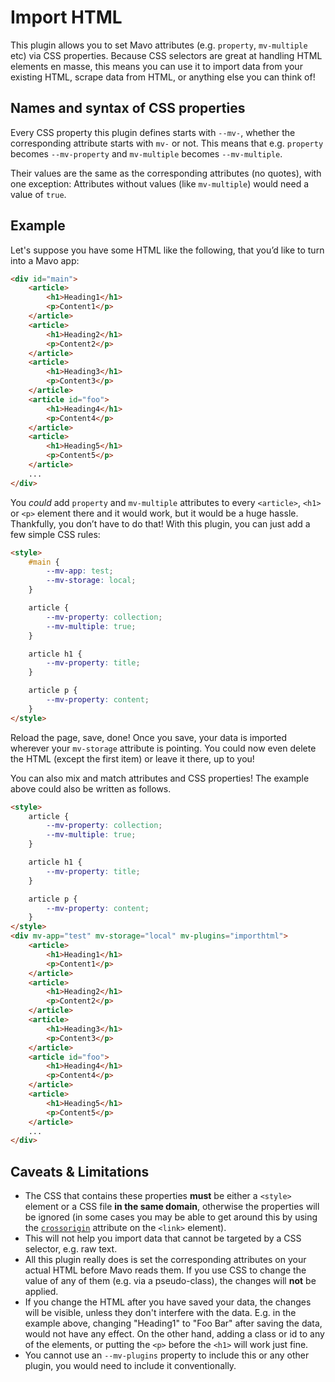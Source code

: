 # Import HTML

This plugin allows you to set Mavo attributes (e.g. `property`, `mv-multiple` etc) via CSS properties.
Because CSS selectors are great at handling HTML elements en masse, this means you can use it to import data from your existing HTML, scrape data from HTML, or anything else you can think of!

## Names and syntax of CSS properties

Every CSS property this plugin defines starts with `--mv-`, whether the corresponding attribute starts with `mv-` or not.
This means that e.g. `property` becomes `--mv-property` and `mv-multiple` becomes `--mv-multiple`.

Their values are the same as the corresponding attributes (no quotes), with one exception:
Attributes without values (like `mv-multiple`) would need a value of `true`.

## Example

Let's suppose you have some HTML like the following, that you’d like to turn into a Mavo app:

```html
<div id="main">
	<article>
		<h1>Heading1</h1>
		<p>Content1</p>
	</article>
	<article>
		<h1>Heading2</h1>
		<p>Content2</p>
	</article>
	<article>
		<h1>Heading3</h1>
		<p>Content3</p>
	</article>
	<article id="foo">
		<h1>Heading4</h1>
		<p>Content4</p>
	</article>
	<article>
		<h1>Heading5</h1>
		<p>Content5</p>
	</article>
	...
</div>
```

You *could* add `property` and `mv-multiple` attributes to every `<article>`, `<h1>` or `<p>` element there and it would work, but it would be a huge hassle. Thankfully, you don’t have to do that! With this plugin, you can just add a few simple CSS rules:

```html
<style>
	#main {
		--mv-app: test;
		--mv-storage: local;
	}

	article {
		--mv-property: collection;
		--mv-multiple: true;
	}

	article h1 {
		--mv-property: title;
	}

	article p {
		--mv-property: content;
	}
</style>
```

Reload the page, save, done! Once you save, your data is imported wherever your `mv-storage` attribute is pointing.
You could now even delete the HTML (except the first item) or leave it there, up to you!

You can also mix and match attributes and CSS properties! The example above could also be written as follows.

<h2 hidden id=demo>Demo</h2>

```html
<style>
	article {
		--mv-property: collection;
		--mv-multiple: true;
	}

	article h1 {
		--mv-property: title;
	}

	article p {
		--mv-property: content;
	}
</style>
<div mv-app="test" mv-storage="local" mv-plugins="importhtml">
	<article>
		<h1>Heading1</h1>
		<p>Content1</p>
	</article>
	<article>
		<h1>Heading2</h1>
		<p>Content2</p>
	</article>
	<article>
		<h1>Heading3</h1>
		<p>Content3</p>
	</article>
	<article id="foo">
		<h1>Heading4</h1>
		<p>Content4</p>
	</article>
	<article>
		<h1>Heading5</h1>
		<p>Content5</p>
	</article>
	...
</div>
```

## Caveats & Limitations

- The CSS that contains these properties **must** be either a `<style>` element or a CSS file **in the same domain**, otherwise the properties will be ignored (in some cases you may be able to get around this by using the [`crossorigin`](https://developer.mozilla.org/en-US/docs/Web/HTML/Element/link) attribute on the `<link>` element).
- This will not help you import data that cannot be targeted by a CSS selector, e.g. raw text.
- All this plugin really does is set the corresponding attributes on your actual HTML before Mavo reads them. If you use CSS to change the value of any of them (e.g. via a pseudo-class), the changes will **not** be applied.
- If you change the HTML after you have saved your data, the changes will be visible, unless they don't interfere with the data. E.g. in the example above, changing "Heading1" to "Foo Bar" after saving the data, would not have any effect. On the other hand, adding a class or id to any of the elements, or putting the `<p>` before the `<h1>` will work just fine.
- You cannot use an `--mv-plugins` property to include this or any other plugin, you would need to include it conventionally.
